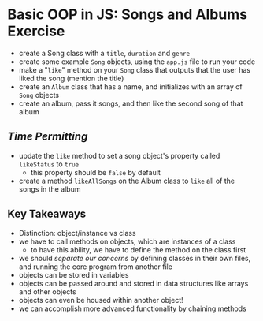 # Basic OOP in JS: Songs and Albums Exercise

- create a Song class with a `title`, `duration` and `genre`
- create some example `Song` objects, using the `app.js` file to run your code
- make a "`like`" method on your `Song` class that outputs that the user has liked the song (mention the title)
- create an `Album` class that has a name, and initializes with an array of `Song` objects
- create an album, pass it songs, and then like the second song of that album

## _Time Permitting_

- update the `like` method to set a song object's property called `likeStatus` to `true`
  - this property should be `false` by default
- create a method `likeAllSongs` on the Album class to `like` all of the songs in the album

## Key Takeaways

- Distinction: object/instance vs class
- we have to call methods on objects, which are instances of a class
  - to have this ability, we have to define the method on the class first
- we should _separate our concerns_ by defining classes in their own files, and running the core program from another file
- objects can be stored in variables
- objects can be passed around and stored in data structures like arrays and other objects
- objects can even be housed within another object!
- we can accomplish more advanced functionality by chaining methods
